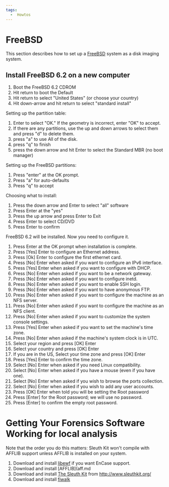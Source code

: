 ```yaml
---
tags:
  -  Howtos
---
```

# FreeBSD

This section describes how to set up a [FreeBSD](freebsd.md)
system as a disk imaging system.

## Install FreeBSD 6.2 on a new computer

1.  Boot the FreeBSD 6.2 CDROM
2.  Hit return to boot the Default
3.  Hit return to select "United States" (or choose your country)
4.  Hit down-arrow and hit return to select "standard install"

Setting up the partition table:

1.  Enter to select "OK." If the geometry is incorrect, enter "OK" to
    accept.
2.  If there are any partitions, use the up and down arrows to select
    them and press "d" to delete them.
3.  press "a" to use All of the disk.
4.  press "q" to finish
5.  press the down arrow and hit Enter to select the Standard MBR (no
    boot manager)

Setting up the FreeBSD partitions:

1.  Press "enter" at the OK prompt.
2.  Press "a" for auto-defaults
3.  Press "q" to accept

Choosing what to install:

1.  Press the down arrow and Enter to select "all" software
2.  Press Enter at the "yes"
3.  Press the up arrow and press Enter to Exit
4.  Press Enter to select CD/DVD
5.  Press Enter to confirm

FreeBSD 6.2 will be installed. Now you need to configure it.

1.  Press Enter at the OK prompt when installation is complete.
2.  Press \[Yes\] Enter to configure an Ethernet address.
3.  Press \[Ok\] Enter to configure the first ethernet card.
4.  Press \[No\] Enter when asked if you want to configure an IPv6
    interface.
5.  Press \[Yes\] Enter when asked if you want to configure with DHCP.
6.  Press \[No\] Enter when asked if you want to be a network gateway.
7.  Press \[No\] Enter when asked if you want to configure inetd.
8.  Press \[No\] Enter when asked if you want to enable SSH login.
9.  Press \[No\] Enter when asked if you want to have anonymous FTP.
10. Press \[No\] Enter when asked if you want to configure the machine
    as an NFS server.
11. Press \[No\] Enter when asked if you want to configure the machine
    as an NFS client.
12. Press \[No\] Enter when asked if you want to customize the system
    console settings.
13. Press \[Yes\] Enter when asked if you want to set the machine's time
    zone.
14. Press \[No\] Enter when asked if the machine's system clock is in
    UTC.
15. Select your region and press \[OK\] Enter
16. Select your country and press \[OK\] Enter
17. If you are in the US, Select your time zone and press \[OK\] Enter
18. Press \[Yes\] Enter to confirm the time zone.
19. Select \[No\] Enter when asked if you need Linux compatibility.
20. Select \[No\] Enter when asked if you have a mouse (even if you have
    one).
21. Select \[No\] Enter when asked if you wish to browse the ports
    collection.
22. Select \[No\] Enter when asked if you wish to add any user accounts.
23. Press \[OK\] Enter when told you will be setting the Root password
24. Press \[Enter\] for the Root password; we will use no password.
25. Press \[Enter\] to confirm the empty root password.

# Getting Your Forensics Software Working for local analysis

Note that the order you do this matters: Sleuth Kit won't compile with
AFFLIB support unless AFFLIB is installed on your system.

1.  Download and install [libewf](libewf.md) if you want EnCase support.
2.  Download and install [AFFLIB](aff.md
3.  Download and install [The Sleuth Kit](the_sleuth_kit.md) from
    <http://www.sleuthkit.org/>
4.  Download and install [fiwalk](fiwalk.md)
